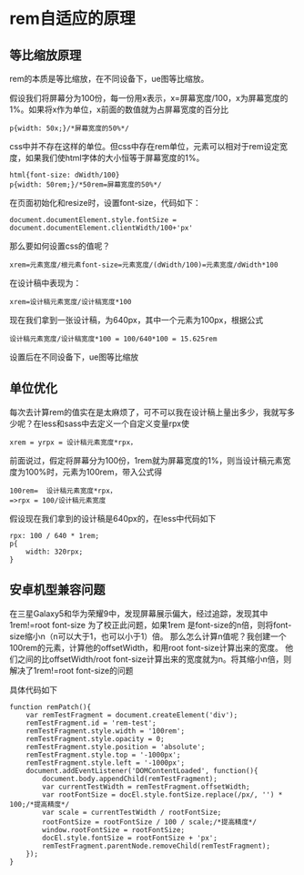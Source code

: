 # rem自适应的原理

## 等比缩放原理

rem的本质是等比缩放，在不同设备下，ue图等比缩放。

假设我们将屏幕分为100份，每一份用x表示，x=屏幕宽度/100，x为屏幕宽度的1%。如果将x作为单位，x前面的数值就为占屏幕宽度的百分比

```
p{width: 50x;}/*屏幕宽度的50%*/
```

css中并不存在这样的单位。但css中存在rem单位，元素可以相对于rem设定宽度，如果我们使html字体的大小恒等于屏幕宽度的1%。

```
html{font-size: dWidth/100}
p{width: 50rem;}/*50rem=屏幕宽度的50%*/
```

在页面初始化和resize时，设置font-size，代码如下：

```
document.documentElement.style.fontSize = document.documentElement.clientWidth/100+'px'
```

那么要如何设置css的值呢？

```
xrem=元素宽度/根元素font-size=元素宽度/(dWidth/100)=元素宽度/dWidth*100
```

在设计稿中表现为：


```
xrem=设计稿元素宽度/设计稿宽度*100
```

现在我们拿到一张设计稿，为640px，其中一个元素为100px，根据公式

```
设计稿元素宽度/设计稿宽度*100 = 100/640*100 = 15.625rem
```

设置后在不同设备下，ue图等比缩放


## 单位优化

每次去计算rem的值实在是太麻烦了，可不可以我在设计稿上量出多少，我就写多少呢？在less和sass中去定义一个自定义变量rpx使

```
xrem = yrpx = 设计稿元素宽度*rpx，
```

前面说过，假定将屏幕分为100份，1rem就为屏幕宽度的1%，则当设计稿元素宽度为100%时，元素为100rem，带入公式得

```
100rem=  设计稿元素宽度*rpx，
=>rpx = 100/设计稿元素宽度
```

假设现在我们拿到的设计稿是640px的，在less中代码如下

```
rpx: 100 / 640 * 1rem;
p{
    width: 320rpx;
}
```


## 安卓机型兼容问题

在三星Galaxy5和华为荣耀9中，发现屏幕展示偏大，经过追踪，发现其中1rem!=root font-size
为了校正此问题，如果1rem 是font-size的n倍，则将font-size缩小n（n可以大于1，也可以小于1）倍。
那么怎么计算n值呢？我创建一个100rem的元素，计算他的offsetWidth，和用root font-size计算出来的宽度。
他们之间的比offsetWidth/root font-size计算出来的宽度就为n。将其缩小n倍，则解决了1rem!=root font-size的问题

具体代码如下

```
function remPatch(){
    var remTestFragment = document.createElement('div');
    remTestFragment.id = 'rem-test';
    remTestFragment.style.width = '100rem';
    remTestFragment.style.opacity = 0;
    remTestFragment.style.position = 'absolute';
    remTestFragment.style.top = '-1000px';
    remTestFragment.style.left = '-1000px';
    document.addEventListener('DOMContentLoaded', function(){
        document.body.appendChild(remTestFragment);
        var currentTestWidth = remTestFragment.offsetWidth;
        var rootFontSize = docEl.style.fontSize.replace(/px/, '') * 100;/*提高精度*/
        var scale = currentTestWidth / rootFontSize;
        rootFontSize = rootFontSize / 100 / scale;/*提高精度*/
        window.rootFontSize = rootFontSize;
        docEl.style.fontSize = rootFontSize + 'px';
        remTestFragment.parentNode.removeChild(remTestFragment);   
    });
}
```